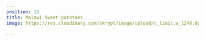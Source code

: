 ```yaml
---
position: 13
title: Malawi Sweet potatoes
image: https://res.cloudinary.com/skrypt/image/upload/c_limit,w_1240,dpr_auto,f_auto/v1598889942/chrinas/IMG-20200616-WA0072_flcrz1.jpg

---
```

